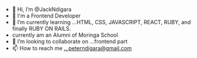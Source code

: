 - 👋 Hi, I’m @JackNdigara
- 👀 I'm a Frontend Developer
- 🌱 I’m currently learning ...HTML, CSS, JAVASCRIPT, REACT, RUBY, and finally RUBY ON RAILS.
-    currently am an Alumni of Moringa School
- 💞️ I’m looking to collaborate on ...frontend part
- 📫 How to reach me ...peterndigara@gmail.com


